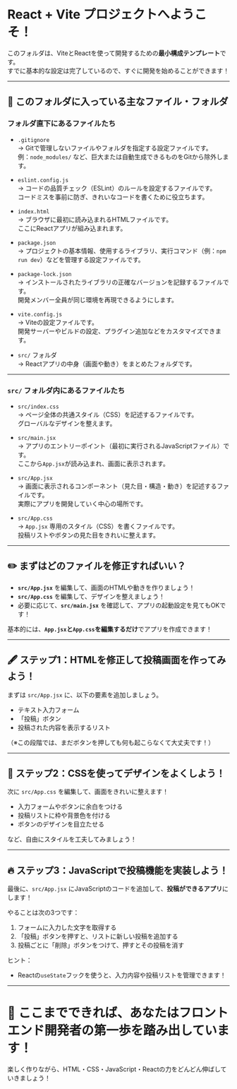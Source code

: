 # React + Vite プロジェクトへようこそ！

このフォルダは、ViteとReactを使って開発するための**最小構成テンプレート**です。  
すでに基本的な設定は完了しているので、すぐに開発を始めることができます！

---

## 📁 このフォルダに入っている主なファイル・フォルダ

### フォルダ直下にあるファイルたち

- `.gitignore`  
  → Gitで管理しないファイルやフォルダを指定する設定ファイルです。  
  例：`node_modules/` など、巨大または自動生成できるものをGitから除外します。

- `eslint.config.js`  
  → コードの品質チェック（ESLint）のルールを設定するファイルです。  
  コードミスを事前に防ぎ、きれいなコードを書くために役立ちます。

- `index.html`  
  → ブラウザに最初に読み込まれるHTMLファイルです。  
  ここにReactアプリが組み込まれます。

- `package.json`  
  → プロジェクトの基本情報、使用するライブラリ、実行コマンド（例：`npm run dev`）などを管理する設定ファイルです。

- `package-lock.json`  
  → インストールされたライブラリの正確なバージョンを記録するファイルです。  
  開発メンバー全員が同じ環境を再現できるようにします。

- `vite.config.js`  
  → Viteの設定ファイルです。  
  開発サーバーやビルドの設定、プラグイン追加などをカスタマイズできます。

- `src/` フォルダ  
  → Reactアプリの中身（画面や動き）をまとめたフォルダです。

---

### `src/` フォルダ内にあるファイルたち

- `src/index.css`  
  → ページ全体の共通スタイル（CSS）を記述するファイルです。  
  グローバルなデザインを整えます。

- `src/main.jsx`  
  → アプリのエントリーポイント（最初に実行されるJavaScriptファイル）です。  
  ここから`App.jsx`が読み込まれ、画面に表示されます。

- `src/App.jsx`  
  → 画面に表示されるコンポーネント（見た目・構造・動き）を記述するファイルです。  
  実際にアプリを開発していく中心の場所です。

- `src/App.css`  
  → `App.jsx` 専用のスタイル（CSS）を書くファイルです。  
  投稿リストやボタンの見た目をきれいに整えます。

---

## ✏️ まずはどのファイルを修正すればいい？

- **`src/App.jsx`** を編集して、画面のHTMLや動きを作りましょう！
- **`src/App.css`** を編集して、デザインを整えましょう！
- 必要に応じて、**`src/main.jsx`** を確認して、アプリの起動設定を見てもOKです！

基本的には、**`App.jsx`と`App.css`を編集するだけ**でアプリを作成できます！

---

## 🖋️ ステップ1：HTMLを修正して投稿画面を作ってみよう！

まずは `src/App.jsx` に、以下の要素を追加しましょう。

- テキスト入力フォーム
- 「投稿」ボタン
- 投稿された内容を表示するリスト

（※この段階では、まだボタンを押しても何も起こらなくて大丈夫です！）

---

## 🎨 ステップ2：CSSを使ってデザインをよくしよう！

次に `src/App.css` を編集して、画面をきれいに整えます！

- 入力フォームやボタンに余白をつける
- 投稿リストに枠や背景色を付ける
- ボタンのデザインを目立たせる

など、自由にスタイルを工夫してみましょう！

---

## 🔥 ステップ3：JavaScriptで投稿機能を実装しよう！

最後に、`src/App.jsx` にJavaScriptのコードを追加して、**投稿ができるアプリ**にします！

やることは次の3つです：

1. フォームに入力した文字を取得する
2. 「投稿」ボタンを押すと、リストに新しい投稿を追加する
3. 投稿ごとに「削除」ボタンをつけて、押すとその投稿を消す

ヒント：
- Reactの`useState`フックを使うと、入力内容や投稿リストを管理できます！

---

# 🚀 ここまでできれば、あなたはフロントエンド開発者の第一歩を踏み出しています！

楽しく作りながら、HTML・CSS・JavaScript・Reactの力をどんどん伸ばしていきましょう！
